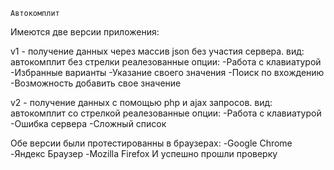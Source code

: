 	Автокомплит 

Имеются две версии приложения:

v1 - получение данных через массив json без участия сервера.
вид: автокомплит без стрелки
реалезованные опции:
-Работа с клавиатурой 
-Избранные варианты
-Указание своего значения
-Поиск по вхождению
-Возможность добавить свое значение

v2 - получение данных с помощью php и ajax запросов.
вид: автокомплит со стрелкой
реалезованные опции:
-Работа с клавиатурой 
-Ошибка сервера 
-Сложный список

Обе версии были протестированны в браузерах:
-Google Chrome
-Яндекс Браузер
-Mozilla Firefox
И успешно прошли проверку
